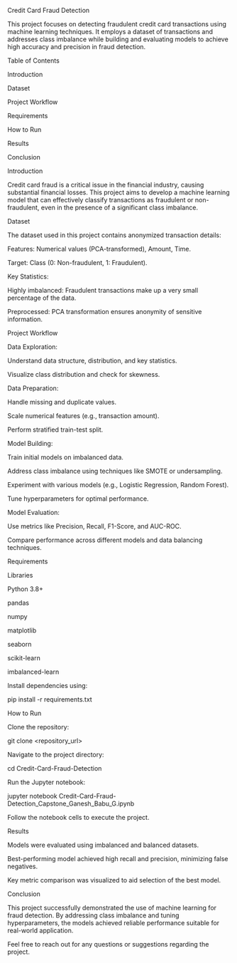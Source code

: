 Credit Card Fraud Detection

This project focuses on detecting fraudulent credit card transactions using machine learning techniques. It employs a dataset of transactions and addresses class imbalance while building and evaluating models to achieve high accuracy and precision in fraud detection.

Table of Contents

Introduction

Dataset

Project Workflow

Requirements

How to Run

Results

Conclusion

Introduction

Credit card fraud is a critical issue in the financial industry, causing substantial financial losses. This project aims to develop a machine learning model that can effectively classify transactions as fraudulent or non-fraudulent, even in the presence of a significant class imbalance.

Dataset

The dataset used in this project contains anonymized transaction details:

Features: Numerical values (PCA-transformed), Amount, Time.

Target: Class (0: Non-fraudulent, 1: Fraudulent).

Key Statistics:

Highly imbalanced: Fraudulent transactions make up a very small percentage of the data.

Preprocessed: PCA transformation ensures anonymity of sensitive information.

Project Workflow

Data Exploration:

Understand data structure, distribution, and key statistics.

Visualize class distribution and check for skewness.

Data Preparation:

Handle missing and duplicate values.

Scale numerical features (e.g., transaction amount).

Perform stratified train-test split.

Model Building:

Train initial models on imbalanced data.

Address class imbalance using techniques like SMOTE or undersampling.

Experiment with various models (e.g., Logistic Regression, Random Forest).

Tune hyperparameters for optimal performance.

Model Evaluation:

Use metrics like Precision, Recall, F1-Score, and AUC-ROC.

Compare performance across different models and data balancing techniques.

Requirements

Libraries

Python 3.8+

pandas

numpy

matplotlib

seaborn

scikit-learn

imbalanced-learn

Install dependencies using:

pip install -r requirements.txt

How to Run

Clone the repository:

git clone <repository_url>

Navigate to the project directory:

cd Credit-Card-Fraud-Detection

Run the Jupyter notebook:

jupyter notebook Credit-Card-Fraud-Detection_Capstone_Ganesh_Babu_G.ipynb

Follow the notebook cells to execute the project.

Results

Models were evaluated using imbalanced and balanced datasets.

Best-performing model achieved high recall and precision, minimizing false negatives.

Key metric comparison was visualized to aid selection of the best model.

Conclusion

This project successfully demonstrated the use of machine learning for fraud detection. By addressing class imbalance and tuning hyperparameters, the models achieved reliable performance suitable for real-world application.

Feel free to reach out for any questions or suggestions regarding the project.
